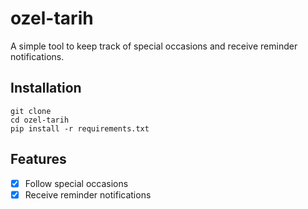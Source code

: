 # ozel-tarih
A simple tool to keep track of special occasions and receive reminder notifications.

## Installation
```
git clone
cd ozel-tarih
pip install -r requirements.txt
```

## Features
- [x] Follow special occasions
- [x] Receive reminder notifications